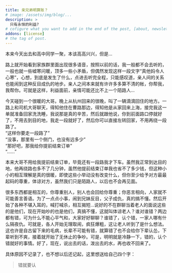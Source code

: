 ```yaml
---
title: 亲兄弟明算账？
# image: /assets/img/blog/...
description: >
  只有永恒的利益?
# cofigure what you want to add in the end of the post, [about, newsletter, related, random, license]
addons: [license]
# the tag of post.
---
```


本来今天出去和高中同学一聚，本该高高兴兴，但是...<br>

路上就开始看到家族群里面出现很多语音，按照以前的话，我一般都不会去听的，一般也就一些嘘寒问暖，顶多一些小矛盾，但偶然发现这样一段文字“真他妈令人心寒”，心想，到底是发生了什么，点进去听完全程，只能感叹道，亲人间的关系也能闹到这种反目成仇的地步。亲人之间本来就有许许多多算不清的帐，你帮我，我帮你。可就是这样，利益面前，亲情可能还比不上一个陌路人...<br>

今天碰到一个很暖的大哥。晚上从杭州回来的很晚，叫了一辆滴滴回住的地方。一路上和司机大哥聊天，得知他住在曹路那边，得知他是从家回来上海，接完我这一单就准备回家洗洗睡，我说那是真的辛苦，然后就跟他说，你到前面路口停就好了，不用去到目的地，我走一段就好了，然后你可以直接左转回家，不用再绕一段路了。<br>
“这样你要走一段路了”<br>
“没事，那里有一个侧门，也没有远多少”<br>
“那好吧，那我给你提前结束订单”<br>
“......”<br>

本来大哥不用给我提前结束订单，毕竟还有一段路我才下车。虽然我正常到达目的地，他再绕路也多不了几分钟，虽然他提前结束订单我也省不了多少钱，但这种小小的相互理解是真的很暖，即使这些小举动没有改变什么，但你至少给予对方最最起码的尊重，体谅对方，虽然我们只是陌路人，以后也不会再见面。<br>

很多东西都是相互的，你尊重别人，别人也会回给你尊重；你恶言相向，人家就不可能善言善语。为了一点点小事，闹到兄妹反目，父子成仇，真的搞不懂。然后开始了各种不堪入耳的，喊打喊杀，相互揭短...说好的不在群聊当着老人的面说这些的是他们，现在开始吵的也是他们，真搞不懂，这就叫体谅老人？谁对谁错？两边都有错，可为什么不能心平气和，大家好好聊聊？谁错了，认个错，一家人哪有什么隔夜仇。可就是，各人开始无理取闹，疯狂爆粗，这让老人听到了是什么想法。这也许是自古留下来的毛病，长辈不可能有错，就算错了也不会给你下辈认怂，下辈听到不爽，接着就开始了无休止的争吵。可是，明明就是冷静一下，错的，认个错就好的事情。好了，现在，说出去的话，泼出去的水，再也收不回来了。<br>

具体原因不记录了，也不想以后还记起，这里想送给自己四个字：
> 错就要认